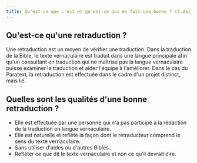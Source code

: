 ```yaml
---
title: Qu'est-ce que c'est et qu'est-ce qui en fait une bonne ? (3.2a)
---
```

## Qu'est-ce qu'une retraduction ?

Une retraduction est un moyen de vérifier une traduction. Dans la traduction de la Bible, le texte vernaculaire est traduit dans une langue principale afin qu'un consultant en traduction qui ne maîtrise pas la langue vernaculaire puisse examiner la traduction et aider l'équipe à l'améliorer. Dans le cas du Paratext, la retraduction est effectuée dans le cadre d'un projet distinct, mais lié.

## Quelles sont les qualités d'une bonne retraduction ?

-   Elle est effectuée par une personne qui n'a pas participé à la rédaction de la traduction en langue vernaculaire.
-   Elle est naturelle et reflète la façon dont le retraducteur comprend le sens du texte vernaculaire.
-   Sans utiliser d'aides ou d'autres Bibles.
-   Refléter ce que dit le texte vernaculaire et non ce qu'il devrait dire.

